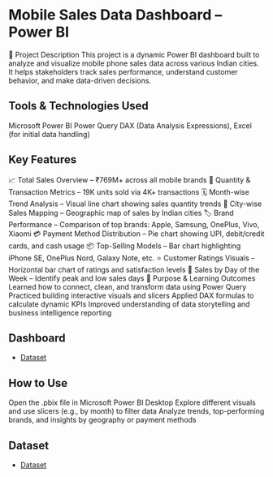 # Mobile Sales Data Dashboard – Power BI
📝 Project Description
This project is a dynamic Power BI dashboard built to analyze and visualize mobile phone sales data across various Indian cities. It helps stakeholders track sales performance, understand customer behavior, and make data-driven decisions.

## Tools & Technologies Used
Microsoft Power BI
Power Query
DAX (Data Analysis Expressions),
Excel (for initial data handling)

## Key Features
📈 Total Sales Overview – ₹769M+ across all mobile brands
🧮 Quantity & Transaction Metrics – 19K units sold via 4K+ transactions
🗓️ Month-wise Trend Analysis – Visual line chart showing sales quantity trends
📍 City-wise Sales Mapping – Geographic map of sales by Indian cities
🏷️ Brand Performance – Comparison of top brands: Apple, Samsung, OnePlus, Vivo, Xiaomi
💳 Payment Method Distribution – Pie chart showing UPI, debit/credit cards, and cash usage
📦 Top-Selling Models – Bar chart highlighting iPhone SE, OnePlus Nord, Galaxy Note, etc.
⭐ Customer Ratings Visuals – Horizontal bar chart of ratings and satisfaction levels
📆 Sales by Day of the Week – Identify peak and low sales days
🎯 Purpose & Learning Outcomes
Learned how to connect, clean, and transform data using Power Query
Practiced building interactive visuals and slicers
Applied DAX formulas to calculate dynamic KPIs
Improved understanding of data storytelling and business intelligence reporting

## Dashboard
- <a href="https://github.com/Subhamdas09/Mobile_Sales_Dashboard/blob/main/Power%20BI%20project.png">Dataset</a>

## How to Use
Open the .pbix file in Microsoft Power BI Desktop
Explore different visuals and use slicers (e.g., by month) to filter data
Analyze trends, top-performing brands, and insights by geography or payment methods

## Dataset
- <a href="https://github.com/Subhamdas09/Mobile_Sales_Dashboard/blob/main/Day%20-%2030%20-%20Mobile%20Sales%20Data.xlsx">Dataset</a>

